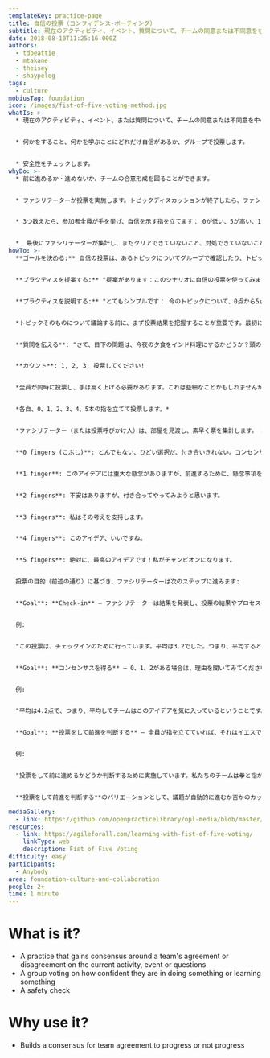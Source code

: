 ```yaml
---
templateKey: practice-page
title: 自信の投票（コンフィデンス-ボーティング）
subtitle: 現在のアクティビティ、イベント、質問について、チームの同意または不同意をもとにコンセンサスを得る
date: 2018-08-10T11:25:16.000Z
authors:
  - tdbeattie
  - mtakane
  - theisey
  - shaypeleg
tags:
  - culture
mobiusTag: foundation
icon: /images/fist-of-five-voting-method.jpg
whatIs: >-
  * 現在のアクティビティ、イベント、または質問について、チームの同意または不同意を中心に合意を得るためのプラクティスです。


  * 何かをすること、何かを学ぶことにどれだけ自信があるか、グループで投票します。


  * 安全性をチェックします。
whyDo: >-
  * 前に進めるか・進めないか、チームの合意形成を図ることができます。


  * ファシリテーターが投票を実施します。トピックディスカッションが終了したら、ファシリテーターは参加者に、トピックの理解、実行能力、十分なリソースと時間について、どの程度自信があるか投票するよう求めます。


  * 3つ数えたら、参加者全員が手を挙げ、自信を示す指を立てます： 0が低い、5が高い、1、2、3、4がその中間です。


  *  最後にファシリテーターが集計し、まだクリアできていないこと、対処できていないことについてディスカッションを行い、次のトピックに移ります。
howTo: >-
  **ゴールを決める:** 自信の投票は、あるトピックについてグループで確認したり、トピックについて合意を形成したり、行き詰まっているトピックを前進させたりするために使用することができます。ゴールを1つ選びます。


  **プラクティスを提案する:** "提案があります：このシナリオに自信の投票を使ってみましょう。私たちはそれを使って、(*次の中から一つ選択:* チェックイン || コンセンサスを得る || 前進するか判断する)とすることができます。ほんの2分ほどで済みます。民主的な方法で部屋にいる全員の意見を素早く聞き、私たちが集団的にどのような立場にあるのかを定量的に測定することができるます。私が進行役を務めます。今すぐやることに反対はないですか？"


  **プラクティスを説明する:** "とてもシンプルです： 今のトピックについて、0点から5点までの点数を考えてください。0点（*ファシリテーターは閉じた拳を頭上に掲げる*)は同意しない・自信が全くない票、5点（*ファシリテーターは開いた手を示す*）は完全同意・自信が完全にあることを表す。3つ数えたら、全員が同時に手を上げて票を示します。その後、私が平均値を集計し、どのように投票に至ったかについてディスカッションを誘導します。始める前に何か質問はありますか？"


  *トピックそのものについて議論する前に、まず投票結果を把握することが重要です。最初に投票をすることで、実際の意思を取得することができ、民主的な方法で全員から意見を聞くことを優先させることができます。また、最初に投票を行うことで、その後の会話を円滑に進めるための枠組みができ、「その場で最も声の大きい人」が支配的になる傾向を抑えることができます。*


  **質問を伝える**: "さて、目下の問題は、今夜の夕食をインド料理にするかどうか？頭の中で投票を済ませ、3つ数えたら点数を表示する準備をしよう、いいですか"


  **カウント**: 1, 2, 3, 投票してください!


  *全員が同時に投票し、手は高く上げる必要があります。これは些細なことかもしれませんが、より論争的なテーマ（これもそうかもしれませんが）の場合、人々が投票方法を確認するために部屋の他の人を見ないようにすることが重要です。*


  *各自、0、1、2、3、4、5本の指を立てて投票します。*


  *ファシリテーター（または投票呼びかけ人）は、部屋を見渡し、素早く票を集計します。 票の内訳は次の通りです。:*


  **0 fingers (こぶし)**: とんでもない、ひどい選択だ、付き合いきれない。コンセンサスを阻害する方法です。 決めて前進するための投票を実行する場合、拳は合意を阻止する方法であることを説明することが肝心です。


  **1 finger**: このアイデアには重大な懸念がありますが、前進するために、懸念事項を解決してから支持したいと思います。


  **2 fingers**: 不安はありますが、付き合ってやってみようと思います。


  **3 fingers**: 私はその考えを支持します。


  **4 fingers**: このアイデア、いいですね。


  **5 fingers**: 絶対に、最高のアイデアです！私がチャンピオンになります。


  投票の目的（前述の通り）に基づき、ファシリテーターは次のステップに進みます:


  **Goal**: **Check-in** — ファシリテーターは結果を発表し、投票の結果やプロセスの進行状況を見て、セッションの調整、変更、議論の開始などに利用します。投票の結果は予想通りでしたか？違ったか？変更が必要だと思いますか？


  例:


  "この投票は、チェックインのために行っています。平均は3.2でした。つまり、平均すると、チームは物事を良く感じていることになります。この結果は、あなたが予想していたものでしたか？違うか？変更が必要だと思われますか？"


  **Goal**: **コンセンサスを得る** — 0、1、2がある場合は、理由を聞いてみてください。彼らはどんな予約をしているのでしょうか？理由の簡単な要約や根底にあるものについてコメントを求めます。他の人からもコメントを求めます。その後、再度投票を呼びかける。新たな情報を得た場合は、質問を再表明し、再度投票することもできます。


  例:


  "平均は4.2点で、つまり、平均してチームはこのアイデアを気に入っているということです。そして、いくつかの異常値が見られました -- 何人かは0点でした。そのうちのお一人から、投票の理由を簡単にお聞かせください。"


  **Goal**: **投票をして前進を判断する** — 全員が指を立てていれば、それはイエスです。全員が拳を挙げていれば、それは明確なノーです。混在している場合は、拳を挙げている手の数と、指を立てている手の数（1～5）の勝敗を決めます。


  例:


  "投票をして前に進めるかどうか判断するために実施しています。私たちのチームは拳と指が混在していたのですが、指よりも拳（自信なし）の方が多かったです。この状況だと勝者総取りで、拳の方が勝者なので、提案に反対することにしました。投票結果を我々の決定として記録しておく。もし、状況が変わって、この決定を見直す必要が出てきたら、すぐにまた実行できます。今は、意見が対立したまま決定に至ったということを認識し、それをコミットして前に進むことが重要です。"


  **投票をして前進を判断する**のバリエーションとして、議題が自動的に進むか否かのカットオフスコアを事前に発表し（例：「2以下は前進せず、2以上はGO」）、平均スコアを算出し、その結果を用いて迅速に前進させる方法があります。

mediaGallery:
  - link: https://github.com/openpracticelibrary/opl-media/blob/master/images/fist-of-five-voting-method.jpg?raw=true
resources:
  - link: https://agileforall.com/learning-with-fist-of-five-voting/
    linkType: web
    description: Fist of Five Voting
difficulty: easy
participants:
  - Anybody
area: foundation-culture-and-collaboration
people: 2+
time: 1 minute
---
```

# What is it?

* A practice that gains consensus around a team's agreement or disagreement on the current activity, event or questions
* A group voting on how confident they are in doing something or learning something
* A safety check



# Why use it?

* Builds a consensus for team agreement to progress or not progress
